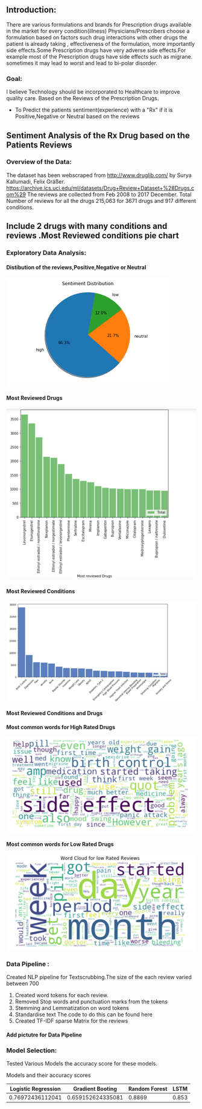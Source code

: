## Introduction: 
There are various formulations and brands for Prescription drugs available in the market for every condition(illness)     Physicians/Prescribers choose a formulation based on factors such drug interactions with other drugs the patient is already    taking , effectiveness of the formulation, more importantly side effects.Some Prescription drugs have very adverse side        effects.For example most of the Prescription drugs have side effects such as migrane. sometimes it may lead to worst and      lead to bi-polar disorder.

### Goal:
  I believe Technology should be incorporated  to Healthcare to improve quality care. 
  Based on the Reviews of the Prescription Drugs.
  * To Predict the patients sentiment(experience)  with a "Rx" if it is Positive,Negative or Neutral based on the reviews 


## Sentiment Analysis of the Rx Drug based on the Patients Reviews 
 
### Overview of the Data: 
The dataset has been webscraped from http://www.druglib.com/ by Surya Kallumadi, Felix Gräßer.
	    https://archive.ics.uci.edu/ml/datasets/Drug+Review+Dataset+%28Drugs.com%29
The reviews are collected from Feb 2008 to 2017 December. 
Total Number of reviews for all the drugs 215,063 for 3671 drugs and 917 different conditions.

## Include 2 drugs with many conditions and reviews .Most Reviewed conditions pie chart 

### Exploratory Data Analysis: 

#### Distibution of the reviews,Positive,Negative or Neutral 
![alt text](https://github.com/anna911/Prescription_Medication_sentiment_Analysis/blob/master/piechart.png)
#### Most Reviewed  Drugs 
![alt text](https://github.com/anna911/Prescription_Medication_sentiment_Analysis/blob/master/Most_reviewed_drugs.png)
#### Most Reviewed  Conditions
![alt text](https://github.com/anna911/Prescription_Medication_sentiment_Analysis/blob/master/Most_reviwed_conditions.png)
#### Most Reviewed Conditions and Drugs 
#### Most common words for High Rated Drugs 
![alt text](https://github.com/anna911/Prescription_Medication_sentiment_Analysis/blob/master/WCHighestRateddrugs.png)
#### Most common words for Low Rated Drugs  
![alt text](https://github.com/anna911/Prescription_Medication_sentiment_Analysis/blob/master/lowest_rated.png)

### Data Pipeline : 

Created NLP pipeline for Textscrubbing.The size of the each review varied between  700 
1) Created word tokens for each review.
2) Removed Stop words and punctuation marks from the tokens  
3) Stemming and Lemmatization on word tokens
4) Standardise text 
The code to do this can be found here
5) Created TF-IDF sparse Matrix for the reviews

  #### Add pictutre for Data Pipeline 


### Model Selection:

Tested Various Models the accuracy score for these models.

Models and their accuracy scores 

| Logistic Regression |  Gradient Booting | Random Forest   |  LSTM       |
|---------------------|-------------------|-----------------|-------------|                 
| 0.76972436112041    | 0.659152624335081 |     0.8869      | 0.853       |                   









